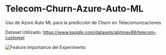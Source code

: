 # Telecom-Churn-Azure-Auto-ML

Uso de Azure Auto ML para la predicción de Churn en Telecomunicaciones

Dataset Utilizado: https://www.kaggle.com/datasets/abhinav89/telecom-customer


![Feature Importance del Experimento](https://images4.imagebam.com/61/df/cd/MEIVKNP_o.JPG)
